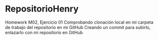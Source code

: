# RepositorioHenry
Homework M02, Ejercicio 01
Comprobando clonación local en mi carpeta de trabajo del repositorio en mi GitHub
Creando un commit para subirlo, enlazarlo con mi repositorio en GitHub
